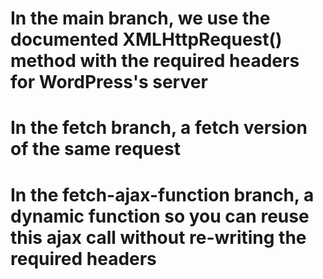 # In the main branch, we use the documented XMLHttpRequest() method with the required headers for WordPress's server

# In the fetch branch, a fetch version of the same request

# In the fetch-ajax-function branch, a dynamic function so you can reuse this ajax call without re-writing the required headers